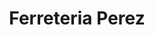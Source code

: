 ---
title: "Ferreteria Perez"
url: /santiago-de-los-caballeros/ferreteria-perez/
shop: Eisenwaren
---